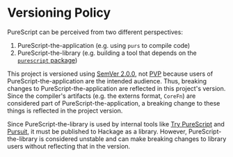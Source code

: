 # Versioning Policy

PureScript can be perceived from two different perspectives:
1. PureScript-the-application (e.g. using `purs` to compile code)
1. PureScript-the-library (e.g. building a tool that depends on the [`purescript` package](https://hackage.haskell.org/package/purescript))

This project is versioned using [SemVer 2.0.0](https://semver.org/), not [PVP](https://pvp.haskell.org/) because users of PureScript-the-application are the intended audience. Thus, breaking changes to PureScript-the-application are reflected in this project's version. Since the compiler's artifacts (e.g. the externs format, `CoreFn`) are considered part of PureScript-the-application, a breaking change to these things is reflected in the project version.

Since PureScript-the-library is used by internal tools like [Try PureScript](https://github.com/purescript/trypurescript) and [Pursuit](https://github.com/purescript/pursuit), it must be published to Hackage as a library. However, PureScript-the-library is considered unstable and can make breaking changes to library users without reflecting that in the version.
